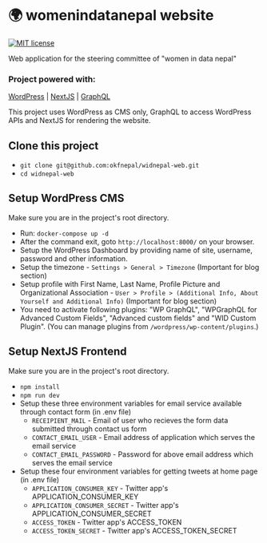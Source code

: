 # 🌍 womenindatanepal website
[![MIT license](https://img.shields.io/github/license/mashape/apistatus.svg?style=flat)](https://github.com/okfnepal/widnepal-web/blob/master/LICENSE)

Web application for the steering committee of "women in data nepal"

### Project powered with:
[WordPress](https://wordpress.com/) | [NextJS](https://nextjs.org/) | [GraphQL](https://graphql.org/)

This project uses WordPress as CMS only, GraphQL to access WordPress APIs and NextJS for rendering the website.

## Clone this project
- ```git clone git@github.com:okfnepal/widnepal-web.git```
- ```cd widnepal-web```

## Setup WordPress CMS
Make sure you are in the project's root directory.
- Run: `docker-compose up -d`
- After the command exit, goto `http://localhost:8000/` on your browser.
- Setup the WordPress Dashboard by providing name of site, username, password and other information.
- Setup the timezone - `Settings > General > Timezone` (Important for blog section)
- Setup profile with First Name, Last Name, Profile Picture and Organizational Association - `User > Profile > (Additional Info, About Yourself and Additional Info)` (Important for blog section)
- You need to activate following plugins: "WP GraphQL", "WPGraphQL for Advanced Custom Fields", "Advanced custom fields" and "WID Custom Plugin". (You can manage plugins from `/wordpress/wp-content/plugins`.)

## Setup NextJS Frontend
Make sure you are in the project's root directory.
- ```npm install```
- ```npm run dev```
- Setup these three environment variables for email service available through contact form (in .env file)
  - `RECEIPIENT_MAIL` - Email of user who recieves the form data submitted through contact us form
  - `CONTACT_EMAIL_USER` - Email address of application which serves the email service
  - `CONTACT_EMAIL_PASSWORD` - Password for above email address which serves the email service
- Setup these four environment variables for getting tweets at home page (in .env file)
  - `APPLICATION_CONSUMER_KEY` - Twitter app's APPLICATION_CONSUMER_KEY
  - `APPLICATION_CONSUMER_SECRET` - Twitter app's APPLICATION_CONSUMER_SECRET
  - `ACCESS_TOKEN` - Twitter app's ACCESS_TOKEN
  - `ACCESS_TOKEN_SECRET` - Twitter app's ACCESS_TOKEN_SECRET
